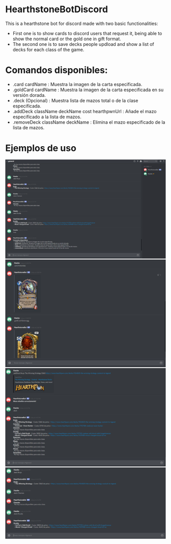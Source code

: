 # HearthstoneBotDiscord
This is a hearthstone bot for discord made with two basic functionalities:
- First one is to show cards to discord users that request it, being able to show the normal card or the gold one in gift format.
- The second one is to save decks people updload and show a list of decks for each class of the game.

# Comandos disponibles:
- .card cardName : Muestra la imagen de la carta especificada.
- .goldCard cardName : Muestra la imagen de la carta especificada en su versión dorada.
- .deck <className>(Opcional) : Muestra lista de mazos total o de la clase especificada.
- .addDeck className deckName cost hearthpwnUrl : Añade el mazo especificado a la lista de mazos.
- .removeDeck className deckName : Elimina el mazo especificado de la lista de mazos.

# Ejemplos de uso
![alt text](https://raw.githubusercontent.com/Tholdan/HearthstoneBotDiscord/master/images/help.PNG)
![alt text](https://raw.githubusercontent.com/Tholdan/HearthstoneBotDiscord/master/images/Card_GoldCard_Commands.PNG)
![alt text](https://raw.githubusercontent.com/Tholdan/HearthstoneBotDiscord/master/images/addDeck_deck.PNG)
![alt text](https://raw.githubusercontent.com/Tholdan/HearthstoneBotDiscord/master/images/deck_class.PNG)
